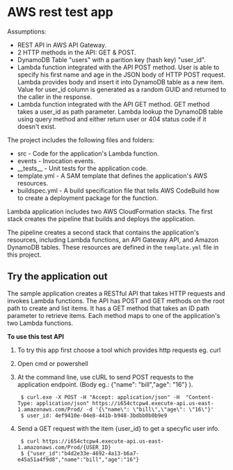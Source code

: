 # AWS rest test app
Assumptions:
  - REST API in AWS API Gateway.
  - 2 HTTP methods in the API: GET & POST.
  - DynamoDB Table "users" with a parition key (hash key) "user_id".
  - Lambda function integrated with the API POST method. User is able to specify his first name and age in the JSON body of HTTP POST request. Lambda provides body and insert it into DynamoDB table as a new item. Value for user_id column is generated as a random GUID and returned to the caller in the response.
  - Lambda function integrated with the API GET method. GET method takes a user_id as path parameter. Lambda lookup the DynamoDB table using query method and either return user or 404 status code if it doesn't exist.

The project includes the following files and folders:

- src - Code for the application's Lambda function.
- events - Invocation events.
- \_\_tests__ - Unit tests for the application code.
- template.yml - A SAM template that defines the application's AWS resources.
- buildspec.yml -  A build specification file that tells AWS CodeBuild how to create a deployment package for the function.

Lambda application includes two AWS CloudFormation stacks. The first stack creates the pipeline that builds and deploys the application.

The pipeline creates a second stack that contains the application's resources, including Lambda functions, an API Gateway API, and Amazon DynamoDB tables. These resources are defined in the `template.yml` file in this project.

## Try the application out

The sample application creates a RESTful API that takes HTTP requests and invokes Lambda functions. The API has POST and GET methods on the root path to create and list items. It has a GET method that takes an ID path parameter to retrieve items. Each method maps to one of the application's two Lambda functions.

**To use this test API**

1. To try this app first choose a tool which provides http requests eg. curl
1. Open cmd or powershell
1. At the command line, use cURL to send POST requests to the application endpoint. (Body eg.: {\"name\": \"bill\",\"age\": \"16\"} ).

        $ curl.exe -X POST -H "Accept: application/json" -H  "Content-Type: application/json" https://i654ctcpw4.execute-api.us-east-1.amazonaws.com/Prod/ -d '{\"name\": \"bill\",\"age\": \"16\"}'
        $ user_id: 4ef9410e-04e8-441b-b948-3bdbb0b0b9e9
        

1. Send a GET request with the item {user_id} to get a specyfic user info.

        $ curl https://i654ctcpw4.execute-api.us-east-1.amazonaws.com/Prod/{USER_ID}
        $ {"user_id":"b4d2e33e-4692-4a13-b6a7-e45a51a4f9d8","name":"bill","age":"16"}



